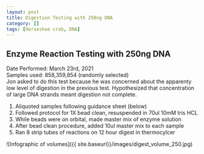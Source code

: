 ```yaml
---
layout: post
title: Digestion Testing with 250ng DNA
category: []
tags: [Horseshoe crab, DNA]
---
```

## Enzyme Reaction Testing with 250ng DNA
Date Performed: March 23rd, 2021\
Samples used: 858,359,854 (randomly selected)\
Jon asked to do this test because he was concerned about the apparenty low level of digestion in the previous test. Hypothesized that concentration of large DNA strands meant digestion not complete.

  1. Aliquoted samples following guidance sheet (below)
  2. Followed protocol for 1X bead clean, resuspended in 70ul 10mM tris HCL
  3. While beads were on orbital, made master mix of enzyme solution
  4. After bead clean procedure, added 10ul master mix to each sample
  5. Ran 8 strip tubes of reactions on 12 hour digest in thermocylcer

![Infographic of volumes]({{ site.baseurl}}/images/digest_volume_250.jpg)
